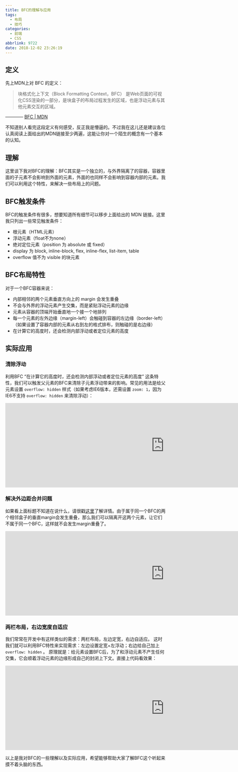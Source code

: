 ```yaml
---
title: BFC的理解与应用
tags:
  - 布局
  - 技巧
categories:
  - 前端
  - CSS
abbrlink: 9722
date: 2018-12-02 23:26:19
---
```


## 定义

先上MDN上对 BFC 的定义：

> 块格式化上下文（Block Formatting Context，BFC） 是Web页面的可视化CSS渲染的一部分，是块盒子的布局过程发生的区域，也是浮动元素与其他元素交互的区域。

———— [BFC | MDN](https://developer.mozilla.org/zh-CN/docs/Web/Guide/CSS/Block_formatting_context)

不知道别人看完这段定义有何感受，反正我是懵逼的。不过我在这儿还是建议各位认真阅读上面给出的MDN链接至少两遍，这能让你对一个陌生的概念有一个基本的认知。

<!-- more -->

## 理解

这里谈下我对BFC的理解：BFC其实是一个独立的，与外界隔离了的容器，容器里面的子元素不会影响到外面的元素，外面的也同样不会影响到容器内部的元素。我们可以利用这个特性，来解决一些布局上的问题。

## BFC触发条件

BFC的触发条件有很多，想要知道所有细节可以移步上面给出的 MDN 链接。这里我只列出一些常见触发条件：

- 根元素（HTML元素）
- 浮动元素（float不为none）
- 绝对定位元素（position 为 absolute 或 fixed）
- display 为 block, inline-block, flex, inline-flex, list-item, table
- overflow 值不为 visible 的块元素

## BFC布局特性

对于一个BFC容器来说：

- 内部相邻的两个元素垂直方向上的 margin 会发生重叠
- 不会与外界的浮动元素产生交集，而是紧贴浮动元素的边缘
- 元素从容器的顶端开始垂直地一个接一个地排列
- 每一个元素的左外边缘（margin-left）会触碰到容器的左边缘（border-left）（如果设置了容器内部的元素从右到左的格式排布，则触碰的是右边缘）
- 在计算它的高度时，还会检测内部浮动或者定位元素的高度

## 实际应用

### 清除浮动

利用BFC “在计算它的高度时，还会检测内部浮动或者定位元素的高度” 这条特性，我们可以触发父元素的BFC来清除子元素浮动带来的影响。常见的用法是给父元素设置 `overflow: hidden` 样式（如果考虑IE6版本，还需设置 `zoom: 1`，因为IE6不支持 `overflow: hidden` 来清除浮动）：

<iframe height="265" scrolling="no" title="利用BFC清除浮动" src="https://codepen.io/JingW/embed/BbxEGP/?height=265&amp;theme-id=0&amp;default-tab=css,result" frameborder="no" allowtransparency="true" allowfullscreen="true" style="width: 997.594px;"></iframe>

### 解决外边距合并问题

如果看上面标题不知道在说什么，请很戳[这里](http://www.w3school.com.cn/css/css_margin_collapsing.asp)了解详情。由于属于同一个BFC的两个相邻盒子的垂直margin会发生重叠，那么我们可以隔离开这两个元素，让它们不属于同一个BFC，这样就不会发生margin重叠了。

<iframe height="265" scrolling="no" title="解决外边距合并问题" src="https://codepen.io/JingW/embed/YgLbzY/?height=265&amp;theme-id=0&amp;default-tab=css,result" frameborder="no" allowtransparency="true" allowfullscreen="true" style="width: 997.594px;"></iframe>

### 两栏布局，右边宽度自适应

我们常常在开发中有这样类似的需求：两栏布局，左边定宽，右边自适应。
这时我们就可以利用BFC特性来实现需求：左边设置定宽+左浮动；右边给自己加上 `overflow: hidden` 。
原理就是：给元素设置BFC后，为了和浮动元素不产生任何交集，它会顺着浮动元素的边缘形成自己的封闭上下文。直接上代码看效果：

<iframe height="265" scrolling="no" title="利用BFC实现两栏布局" src="https://codepen.io/JingW/embed/MxGdEe/?height=265&amp;theme-id=0&amp;default-tab=html,result" frameborder="no" allowtransparency="true" allowfullscreen="true" style="width: 997.594px;"></iframe>

以上是我对BFC的一些理解以及实际应用，希望能够帮助大家了解BFC这个听起来摸不着头脑的东西。
